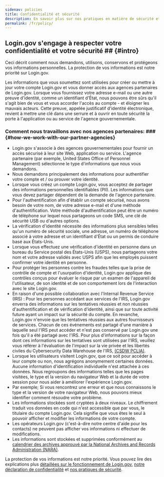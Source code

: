 ```yaml
---
sidenav: policies
title: Confidentialité et sécurité
description: En savoir plus sur nos pratiques en matière de sécurité et de confidentialité
permalink: /fr/policy/
---
```

## Login.gov s'engage à respecter votre confidentialité et votre sécurité ## {#intro}

Ceci décrit comment nous demandons, utilisons, conservons et protégeons vos informations personnelles. La protection de vos informations est notre priorité sur Login.gov.

Les informations que vous soumettez sont utilisées pour créer ou mettre à jour votre compte Login.gov et vous donner accès aux agences partenaires de Login.gov. Lorsque vous fournissez votre adresse e-mail ou une autre preuve d'identité, comme un identifiant d'État, nous pouvons être sûrs qu'il s'agit bien de vous et vous accorder l'accès au compte - et éloigner les mauvais acteurs. Cette preuve, appelée justificatif d'identité électronique, revient à mettre une clé dans une serrure et à ouvrir en toute sécurité la porte à l'application ou au service de l'agence gouvernementale.

###  Comment nous travaillons avec nos agences partenaires: ### {#how-we-work-with-our-partner-agencies}

* Login.gov s'associe à des agences gouvernementales pour fournir un accès sécurisé à leur site Web, application ou service. L'agence partenaire (par exemple, United States Office of Personnel Management) sélectionne le type d'informations que nous vous demandons.
* Nous demandons principalement des informations pour authentifier votre compte et / ou prouver votre identité.
* Lorsque vous créez un compte Login.gov, vous acceptez de partager des informations personnelles identifiables (PII). Les informations que vous devez partager dépendent de la demande de l'agence partenaire.
* Pour l'authentification afin d'établir un compte sécurisé, nous avons besoin de votre nom, de votre adresse e-mail et d'une méthode d'authentification. Votre méthode d'authentification peut être un numéro de téléphone sur lequel nous partageons un code SMS, une clé de sécurité USB ou d'autres options.
* La vérification d'identité nécessite des informations plus sensibles telles qu'un numéro de sécurité sociale, une adresse, un numéro de téléphone associé à votre adresse et un identifiant d'État ou un permis de conduire basé aux États-Unis.
* Lorsque vous effectuez une vérification d'identité en personne dans un bureau du Service postal des États-Unis (USPS), nous partageons votre nom et votre adresse validés avec USPS afin que les employés puissent confirmer votre identité en personne.
* Pour protéger les personnes contre les fraudes telles que la prise de contrôle de compte et l'usurpation d'identité, Login.gov applique des contrôles conçus pour évaluer le risque par un examen de l'appareil de l'utilisateur, de son identité et de son comportement lors de l'interaction avec le site Login.gov.
* En raison d'une possible collaboration avec l'Internal Revenue Service (IRS) : Pour les personnes accédant aux services de l'IRS, Login.gov enverra des informations sur les tentatives réussies et non réussies d'authentification et de vérification d'identité, ainsi que sur toute activité future ayant un impact sur la sécurité du compte. En revanche, Login.gov n'envoie que les tentatives réussies aux autres fournisseurs de services. Chacun de ces événements est partagé d'une manière à laquelle seul l'IRS peut accéder et n'est pas conservé par Login.gov une fois qu'il a été partagé avec l'IRS. Pour plus d'informations sur la façon dont ces informations sur les tentatives sont utilisées par l'IRS, veuillez vous référer à l'évaluation de l'impact sur la vie privée et les libertés civiles du Cybersecurity Data Warehouse de l'IRS, [(CSDW PCLIA)](https://www.irs.gov/pub/irs-pia/csdw-pia.pdf).
* Lorsque les utilisateurs visitent Login.gov, que ce soit pour accéder à leur compte ou non, nous agrégons anonymement certaines données. Aucune information d'identification individuelle n'est attachée à ces données. Nous regroupons des informations telles que les pages visitées, le type et la version du navigateur Web et la durée de votre session pour nous aider à améliorer l'expérience Login.gov.
* Par exemple; Si vous rencontrez une erreur et que nous connaissons le type et la version de votre navigateur Web, nous pouvons mieux identifier comment résoudre votre problème.
* Les informations stockées sont cryptées à deux niveaux. Le chiffrement traduit vos données en code qui n'est accessible que par vous, le titulaire du compte Login.gov. Cela signifie que vous êtes le seul à pouvoir afficher et modifier les informations de votre compte.
* Les opérateurs Login.gov (c'est-à-dire notre centre d'aide pour les contacts) ne peuvent pas afficher vos informations ni effectuer de modifications.
* Les informations sont stockées et supprimées conformément au [calendrier des archives approuvé par la National Archives and Records Administration (NARA)](https://www.federalregister.gov/documents/2017/01/19/2017-01174/privacy-act-of-1974-notice-of-a-new-system-of-records).

La protection de vos informations est notre priorité. Vous pouvez lire des explications plus [détaillées sur le fonctionnement de Login.gov](/fr/policy/how-does-it-work/), [notre déclaration de confidentialité](/fr/policy/our-privacy-act-statement/) et [nos pratiques de sécurité](/fr/policy/our-security-practices/).
